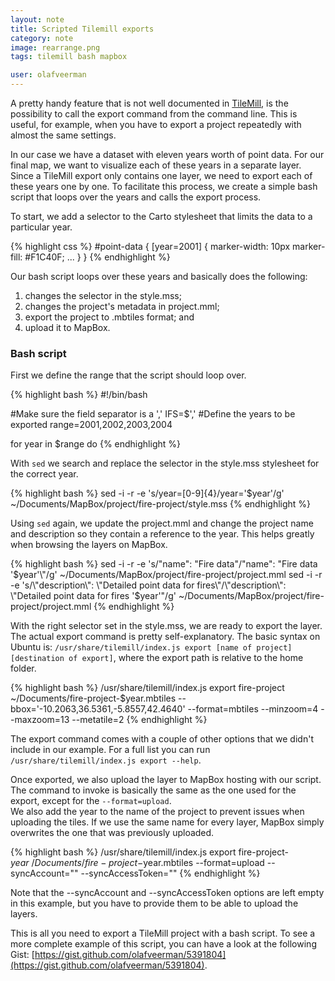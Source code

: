 ```yaml
---
layout: note
title: Scripted Tilemill exports
category: note
image: rearrange.png
tags: tilemill bash mapbox

user: olafveerman
---
```

A pretty handy feature that is not well documented in [TileMill](http://mapbox.com/tilemill/), is the possibility to call the export command from the command line. This is useful, for example, when you have to export a project repeatedly with almost the same settings.

In our case we have a dataset with eleven years worth of point data. For our final map, we want to visualize each of these years in a separate layer. Since a TileMill export only contains one layer, we need to export each of these years one by one. To facilitate this process, we create a simple bash script that loops over the years and calls the export process.

To start, we add a selector to the Carto stylesheet that limits the data to a particular year.

{% highlight css %}
#point-data {
	[year=2001] {
		marker-width: 10px
		marker-fill: #F1C40F;
		...
	}
}
{% endhighlight %}

Our bash script loops over these years and basically does the following:

1. changes the selector in the style.mss;
2. changes the project's metadata in project.mml;
3. export the project to .mbtiles format; and
4. upload it to MapBox.


### Bash script
First we define the range that the script should loop over.

{% highlight bash %}
#!/bin/bash

#Make sure the field separator is a ','
IFS=$','
#Define the years to be exported
range=2001,2002,2003,2004

for year in $range
do
{% endhighlight %}

With ```sed``` we search and replace the selector in the style.mss stylesheet for the correct year.

{% highlight bash %}
sed -i -r -e 's/year=[0-9]{4}/year='$year'/g' ~/Documents/MapBox/project/fire-project/style.mss
{% endhighlight %}

Using ```sed``` again, we update the project.mml and change the project name and description so they contain a reference to the year. This helps greatly when browsing the layers on MapBox.

{% highlight bash %}
sed -i -r -e 's/\"name\": \"Fire data\"/\"name\": \"Fire data '$year'\"/g' ~/Documents/MapBox/project/fire-project/project.mml
sed -i -r -e 's/\"description\": \"Detailed point data for fires\"/\"description\": \"Detailed point data for fires '$year'\"/g' ~/Documents/MapBox/project/fire-project/project.mml
{% endhighlight %}

With the right selector set in the style.mss, we are ready to export the layer. The actual export command is pretty self-explanatory. The basic syntax on Ubuntu is: ```/usr/share/tilemill/index.js export [name of project] [destination of export]```, where the export path is relative to the home folder.

{% highlight bash %}
/usr/share/tilemill/index.js export fire-project ~/Documents/fire-project-$year.mbtiles --bbox='-10.2063,36.5361,-5.8557,42.4640' --format=mbtiles --minzoom=4 --maxzoom=13 --metatile=2
{% endhighlight %}

The export command comes with a couple of other options that we didn't include in our example. For a full list you can run ```/usr/share/tilemill/index.js export --help```.

Once exported, we also upload the layer to MapBox hosting with our script. The command to invoke is basically the same as the one used for the export, except for the ```--format=upload```.  
We also add the year to the name of the project to prevent issues when uploading the tiles. If we use the same name for every layer, MapBox simply overwrites the one that was previously uploaded.

{% highlight bash %}
/usr/share/tilemill/index.js export fire-project-$year ~/Documents/fire-project-$year.mbtiles --format=upload --syncAccount="" --syncAccessToken=""
{% endhighlight %}

Note that the --syncAccount and --syncAccessToken options are left empty in this example, but you have to provide them to be able to upload the layers.

This is all you need to export a TileMill project with a bash script. To see a more complete example of this script, you can have a look at the following Gist: [https://gist.github.com/olafveerman/5391804](https://gist.github.com/olafveerman/5391804).